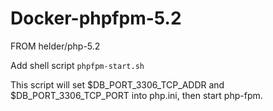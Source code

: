 # Docker-phpfpm-5.2

FROM helder/php-5.2

Add shell script `phpfpm-start.sh`

This script will set $DB_PORT_3306_TCP_ADDR and $DB_PORT_3306_TCP_PORT into php.ini, then start php-fpm.



